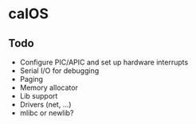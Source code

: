 # calOS

## Todo

- Configure PIC/APIC and set up hardware interrupts
- Serial I/O for debugging
- Paging
- Memory allocator
- Lib support
- Drivers (net, ...)
- mlibc or newlib?